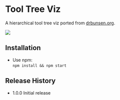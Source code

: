Tool Tree Viz
=========

A hierarchical tool tree viz ported from [drbunsen.org][1].

![][2]

## Installation

* Use npm:  
  `npm install && npm start`

## Release History

* 1.0.0 Initial release

[1]: drbunsen.org
[2]: tool-screenshot.jpg

